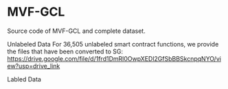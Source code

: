 # MVF-GCL
Source code of MVF-GCL and complete dataset.

Unlabeled Data
For 36,505 unlabeled smart contract functions, we provide the files that have been converted to SG:
https://drive.google.com/file/d/1frd1DmRl0OwpXEDl2GfSbBBSkcnpqNYO/view?usp=drive_link

Labled Data
